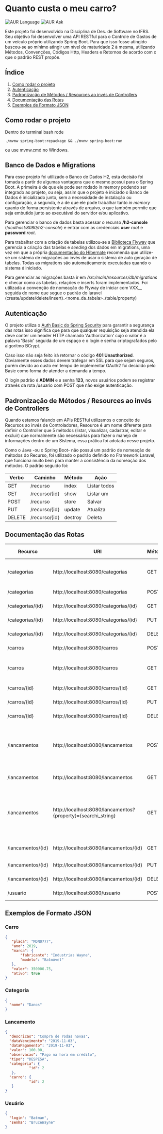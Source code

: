 # Quanto custa o meu carro?
![AUR Language](https://img.shields.io/badge/Made%20with-Java-critical?logo=Java&style=flat-square)
![AUR Ask](https://img.shields.io/badge/Ask%20Me-Anything-orange?style=flat-square)

Este projeto foi desenvolvido na Disciplina de Des. de Software no IFRS. Seu objetivo foi desenvolver uma API RESTful para o
Controle de Gastos de um veículo próprio utilizando Spring Boot. Para que isso fosse atingido buscou-se ao mínimo atingir
um nível de maturidade 2 à mesma, utilizando Métodos, Convenções, Códigos Http, Headers e Retornos de acordo com o que o padrão REST
propõe.

## Índice
1. [Como rodar o projeto](https://github.com/Camilotk/quanto-custa-meu-carango#como-rodar-o-projeto)
2. [Autenticação](http://github.com/Camilotk/quanto-custa-meu-carango#autentica%C3%A7%C3%A3o)
3. [Padronização de Métodos / Resources ao invés de Controllers](https://github.com/Camilotk/quanto-custa-meu-carango#padroniza%C3%A7%C3%A3o-de-m%C3%A9todos--resources-ao-inv%C3%A9s-de-controllers)
4. [Documentação das Rotas](https://github.com/Camilotk/quanto-custa-meu-carango#documenta%C3%A7%C3%A3o-das-rotas)
5. [Exemplos de Formato JSON](https://github.com/Camilotk/quanto-custa-meu-carango#exemplos-de-formato-json)

## Como rodar o projeto

Dentro do terminal bash rode
```
./mvnw spring-boot:repackage && ./mvnw spring-boot:run
```
ou use mvnw.cmd no Windows.

## Banco de Dados e Migrations

Para esse projeto foi utilizado o Banco de Dados H2, esta decisão foi tomada a partir de algumas vantagens que o mesmo possui para
o Spring Boot. A primeira é de que ele pode ser rodado in memory podendo ser integrado ao projeto, ou seja, assim que o projeto é iniciado
o Banco de Dados é inicializado junto, sem a necessidade de instalação ou configuração, a segunda, é a de que ele pode trabalhar tanto
*in memory* quanto de forma persistente através de arquivo, o que também permite que seja embutido junto ao executável do servidor e/ou aplicativo.

Para gerenciar o banco de dados basta acessar o recurso **/h2-console** (*localhost:8080/h2-console*) e entrar com as credenciais
**user** *root* e **password** *root*.

Para trabalhar com a criação de tabelas utilizou-se a [Biblioteca Flyway](https://flywaydb.org/) que gerencia a criação das tabelas e *seeding* dos dados em
migrations, uma vez em que a própria [documentação do Hibernate](https://docs.jboss.org/hibernate/orm/5.4/userguide/html_single/Hibernate_User_Guide.html#schema-generation) recomenda que utilize-se um sistema de migrações ao invés de usar o sistema de auto geração de tabelas.
Todas as migrations são automaticamente executadas quando o sistema é iniciado.

Para gerenciar as migrações basta ir em */src/main/resources/db/migrations* e checar como as tabelas, relações e inserts foram implementados.
Foi utilizada a convenção de nomeação do Flyway de iniciar com VXX\_\_ seguida do nome que segue o padrão do laravel (create/update/delete/insert)\_\<nome\_da\_tabela\>\_(table/property)

## Autenticação

O projeto utiliza o [Auth Basic do Spring Security](https://docs.spring.io/spring-security/site/docs/current/reference/htmlsingle/#servlet-hello-jc) para garantir a segurança das rotas
isso significa que para que qualquer requisição seja atendida ela deve conter um
header HTTP chamado 'Authorization' cujo o valor é a palavra 'Basic' seguida de um espaço
e o login e senha criptografados pelo algoritmo BCrypt.

Caso isso não seja feito irá retornar o código **401 Unauthorized**. Obviamente esses dados
devem trafegar em SSL para que sejam seguros, porém devido ao custo em tempo de implementar
OAuth2 foi decidido pelo Basic como forma de atender a demanda a tempo.

O login padrão é **ADMIN** e a senha **123**, novos usuários podem se registrar através
da rota /usuario com POST que não exige autenticação.

## Padronização de Métodos / Resources ao invés de Controllers

Quando estamos falando em APIs RESTful utilizamos o conceito de Recursos ao invés de Controladores,
Resource é um nome diferente para definir o Controller que 5 métodos (listar, visualizar, cadastrar, editar e excluir)
que normalmente são necessárias para fazer o manejo de informações dentro de um Sistema, essa prática foi adotada nesse projeto.

Como o Java \-ou o Spring Boot\- não possui um padrão de nomeação de métodos do Recurso, foi utilizado o
padrão definido no Framework Laravel, que funciona muito bem para manter a consistência da nomeação dos
métodos. O padrão seguido foi:

| Verbo  | Caminho       | Método  | Ação         |
|--------|---------------|---------|--------------|
| GET    | /recurso      | index   | Listar todos |
| GET    | /recurso/{id} | show    | Listar um    |
| POST   | /recurso      | store   | Salvar       |
| PUT    | /recurso/{id} | update  | Atualiza     |
| DELETE | /recurso/{id} | destroy | Deleta       |

## Documentação das Rotas
| Recurso           | URI                                                          | Método | Código Esperado | Retorno Esperado                                                                |
|-------------------|--------------------------------------------------------------|--------|-----------------|---------------------------------------------------------------------------------|
| /categorias       | http://localhost:8080/categorias                             | GET    | 200 Ok          | Listagem de todos os items do recurso                                           |
| /categorias       | http://localhost:8080/categorias                             | POST   | 201 Created     | A categoria criada                                                              |
| /categorias/{id}  | http://localhost:8080/categorias/{id}                        | GET    | 200 Ok          | A categoria chamada                                                             |
| /categorias/{id}  | http://localhost:8080/categorias/{id}                        | PUT    | 200 Ok          | A categoria atualizada                                                          |
| /categorias/{id}  | http://localhost:8080/categorias/{id}                        | DELETE | 204 No Content  | Nada                                                                            |
| /carros           | http://localhost:8080/carros                                 | POST   | 201 Created     | O Carro criado                                                                  |
| /carros           | http://localhost:8080/carros                                 | GET    | 200 Ok          | Listagens de todos os items do recurso                                          |
| /carros/{id}      | http://localhost:8080/carros/{id}                            | GET    | 200 Ok          | O carro chamado                                                                 |
| /carros/{id}      | http://localhost:8080/carros/{id}                            | PUT    | 200 Ok          | O carro modificado                                                              |
| /carros/{id}      | http://localhost:8080/carros/{id}                            | DELETE | 204 No Content  | Nada                                                                            |
| /lancamentos      | http://localhost:8080/lancamentos                            | POST   | 201 Created     | O lancamento criado com null nas propriedades de carro e categoria              |
| /lancamentos      | http://localhost:8080/lancamentos                            | GET    | 200 Ok          | Todos os lançamentos paginados                                                  |
| /lancamentos      | http://localhost:8080/lancamentos?{property}={searchi\_string} | GET    | 200 Ok          | Apenas os resultados que a propriedade passada corresponda à pesquisa paginados |
| /lancamentos/{id} | http://localhost:8080/lancamentos/{id}                       | GET    | 200 Ok          | O lançamento chamado                                                            |
| /lancamentos/{id} | http://localhost:8080/lancamentos/{id}                       | PUT    | 200 Ok          | O recurso atualizado                                                            |
| /lancamentos/{id} | http://localhost:8080/lancamentos/{id}                       | DELETE | 204 No Content  | Nada                                                                            |
| /usuario          | http://localhost:8080/usuario                                | POST   | 201 Created     | Registra um novo usuário                                                        |

## Exemplos de Formato JSON

### Carro
```Json
{
   "placa": "MDN0777",
   "ano": 2019,
   "marca": {
       "fabricante": "Industrias Wayne",
       "modelo": "Batmóvel"
   },
   "valor": 350000.75,
   "ativo": true
}
```

### Categoria
```Json
{
  "nome": "Danos"
}
```

### Lancamento
```Json
{
  "descricao": "Compra de rodas novas",
  "dataVencimento": "2019-11-03",
  "dataPagamento": "2019-11-03",
  "valor": 100.00,
  "observacao": "Pago na hora em crédito",
  "tipo": "DESPESA",
  "categoria": {
           "id": 2
   },
  "carro": {
           "id": 2
   }
}
```
### Usuário 
```Json
{
  "login": "Batman",
  "senha": "BruceWayne"
}
```

